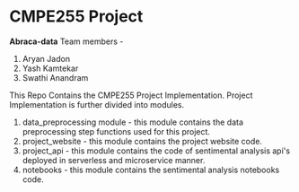# CMPE255 Project

**Abraca-data**
Team members -
  1. Aryan Jadon
  2. Yash Kamtekar
  3. Swathi Anandram

This Repo Contains the CMPE255 Project Implementation.
Project Implementation is further divided into modules.

1. data_preprocessing module - this module contains the data preprocessing step functions used for this project.
2. project_website - this module contains the project website code.
3. project_api - this module contains the code of sentimental analysis api's deployed in serverless and microservice manner.
4. notebooks - this module contains the sentimental analysis notebooks code.
